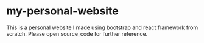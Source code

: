 # my-personal-website
This is a personal website I made using bootstrap and react framework from scratch. Please open source_code for further reference.
